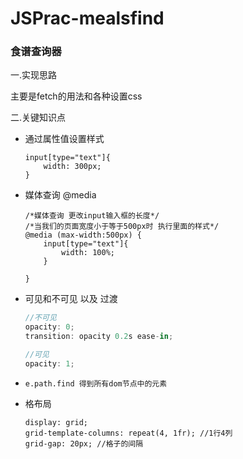 # JSPrac-mealsfind

### 食谱查询器

一.实现思路

主要是fetch的用法和各种设置css

二.关键知识点

- 通过属性值设置样式

    ```
    input[type="text"]{
        width: 300px;
    }
    ```

- 媒体查询 @media

    ```
    /*媒体查询 更改input输入框的长度*/
    /*当我们的页面宽度小于等于500px时 执行里面的样式*/
    @media (max-width:500px) {
        input[type="text"]{
            width: 100%;
        }

    }
    ```

- 可见和不可见 以及 过渡

    ```jsx
    //不可见
    opacity: 0;
    transition: opacity 0.2s ease-in;

    //可见
    opacity: 1;
    ```

- `e.path.find 得到所有dom节点中的元素`
- 格布局

    ```
    display: grid;
    grid-template-columns: repeat(4, 1fr); //1行4列
    grid-gap: 20px; //格子的间隔
    ```

